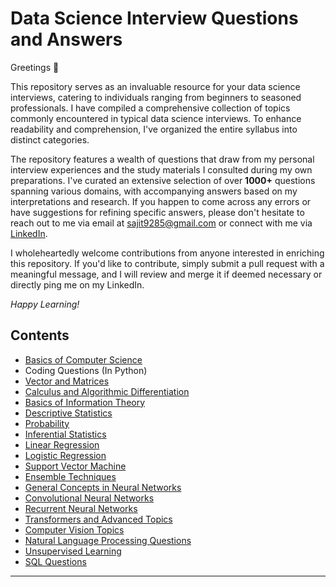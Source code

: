 # Data Science Interview Questions and Answers

Greetings :wave:

This repository serves as an invaluable resource for your data science interviews, catering to individuals ranging from beginners to seasoned professionals. I have compiled a comprehensive collection of topics commonly encountered in typical data science interviews. To enhance readability and comprehension, I've organized the entire syllabus into distinct categories.

The repository features a wealth of questions that draw from my personal interview experiences and the study materials I consulted during my own preparations. I've curated an extensive selection of over <b>1000+</b> questions spanning various domains, with accompanying answers based on my interpretations and research. If you happen to come across any errors or have suggestions for refining specific answers, please don't hesitate to reach out to me via email at sajit9285@gmail.com or connect with me via <a href="https://www.linkedin.com/in/sajit9285/">LinkedIn</a>.

I wholeheartedly welcome contributions from anyone interested in enriching this repository. If you'd like to contribute, simply submit a pull request with a meaningful message, and I will review and merge it if deemed necessary or directly ping me on my LinkedIn.

*Happy Learning!*

Contents
---

- [Basics of Computer Science](https://github.com/ajitsingh98/Data-Science-Interview-Questions/blob/main/computer_science_questions.md)
- Coding Questions (In Python)
- [Vector and Matrices](https://github.com/ajitsingh98/Data-Science-Interview-Questions/blob/main/vectors_and_matrices.md)
- [Calculus and Algorithmic Differentiation](https://github.com/ajitsingh98/Data-Science-Interview-Questions/blob/main/calculus_and_algorithmic_differentiation.md)
- [Basics of Information Theory](https://github.com/ajitsingh98/Data-Science-Interview-Questions/blob/main/information_theory.md)
- [Descriptive Statistics](https://github.com/ajitsingh98/Data-Science-Interview-Questions/blob/main/descriptive_statistics.md)
- [Probability](https://github.com/ajitsingh98/Data-Science-Interview-Questions/blob/main/probability.md)
- [Inferential Statistics](https://github.com/ajitsingh98/Data-Science-Interview-Questions/blob/main/inferential_statistics.md)
- [Linear Regression](https://github.com/ajitsingh98/Data-Science-Interview-Questions/blob/main/linear_regression.md)
- [Logistic Regression](https://github.com/ajitsingh98/Data-Science-Interview-Questions/blob/main/logistic_regression.md)
- [Support Vector Machine](https://github.com/ajitsingh98/Data-Science-Interview-Questions/blob/main/support_vector_machines.md)
- [Ensemble Techniques](https://github.com/ajitsingh98/Data-Science-Interview-Questions/blob/main/ensemble_techniques.md)
- [General Concepts in Neural Networks](https://github.com/ajitsingh98/Data-Science-Interview-Questions/blob/main/general_concepts_in_neural_networks.md)
- [Convolutional Neural Networks](https://github.com/ajitsingh98/Data-Science-Interview-Questions/blob/main/convolution_neural_networks_questions.md)
- [Recurrent Neural Networks](https://github.com/ajitsingh98/Data-Science-Interview-Questions/blob/main/recurrent_neural_networks.md)
- [Transformers and Advanced Topics](https://github.com/ajitsingh98/Data-Science-Interview-Questions/blob/main/transformers_and_advanced_topics.md)
- [Computer Vision Topics](https://github.com/ajitsingh98/Data-Science-Interview-Questions/blob/main/computer_vision_topics.md)
- [Natural Language Processing Questions](https://github.com/ajitsingh98/Data-Science-Interview-Questions/blob/main/natural_language_processing_questions.md)
- [Unsupervised Learning](https://github.com/ajitsingh98/Data-Science-Interview-Questions/blob/main/unsupervised_learning.md)
- [SQL Questions](https://github.com/ajitsingh98/Data-Science-Interview-Questions/blob/main/sql.md)

---
